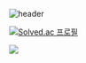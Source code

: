 ![header](https://capsule-render.vercel.app/api?type=waving&color=blue&height=300&section=header&text=capsule%20render&fontSize=90)

[![Solved.ac
프로필](http://mazassumnida.wtf/api/mini/generate_badge?boj=idgachan)](https://solved.ac/idgachan)

<img src="http://mazandi.herokuapp.com/api?handle={idgachan}&theme=cold"/>
